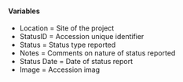 
#### Variables

+ Location = Site of the project
+ StatusID = Accession unique identifier
+ Status = Status type reported
+ Notes = Comments on nature of status reported
+ Status Date = Date of status report
+ Image = Accession imag


